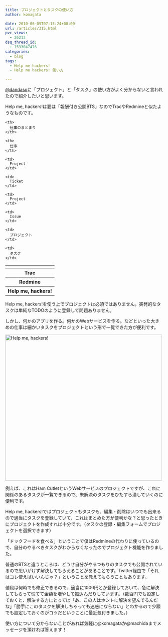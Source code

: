 ```yaml
---
title: プロジェクトとタスクの使い方
author: komagata

date: 2010-06-09T07:15:24+00:00
url: /articles/315.html
pvc_views:
  - 26213
dsq_thread_id:
  - 1533047476
categories:
  - blog
tags:
  - Help me hackers!
  - Help me hackers! 使い方

---
```

[@dandaso][1]に「プロジェクト」と「タスク」の使い方がよく分からないと言われたので紹介したいと思います。

Help me, hackers!は要は「報酬付き公開BTS」なのでTracやRedmineと似たようなものです。

<table class="matrix">
  <tr>
    <th>
    </th>
    
    <th>
      仕事のまとまり
    </th>
    
    <th>
      仕事
    </th>
  </tr>
  
  <tr>
    <th>
      Trac
    </th>
    
    <td>
      Project
    </td>
    
    <td>
      Ticket
    </td>
  </tr>
  
  <tr>
    <th>
      Redmine
    </th>
    
    <td>
      Project
    </td>
    
    <td>
      Issue
    </td>
  </tr>
  
  <tr>
    <th>
      Help me, hackers!
    </th>
    
    <td>
      プロジェクト
    </td>
    
    <td>
      タスク
    </td>
  </tr>
</table>

Help me, hackers!を使う上でプロジェクトは必須ではありません。突発的なタスクは単純なTODOのように登録して問題ありません。

しかし、何かのアプリを作る。何かのWebサービスを作る。などといった大きめの仕事は細かいタスクをプロジェクトという形で一覧できた方が便利です。

<p class="center">
  <a href="http://www.flickr.com/photos/komagata/4684738398/" title="Help me, hackers! by komagata, on Flickr"><img src="http://farm5.static.flickr.com/4014/4684738398_5c18a879b3.jpg" width="500" height="465" alt="Help me, hackers!" /></a>
</p>

例えば、これはHam CutletというWebサービスのプロジェクトですが、これに関係のあるタスクが一覧できるので、未解決のタスクをひたすら潰していくのに便利です。

Help me, hackers!ではプロジェクトもタスクも、編集・削除はいつでも出来るので適当にタスクを登録していて、これはまとめた方が便利かな？と思ったときにプロジェクトを作成すれば十分です。（タスクの登録・編集フォームでプロジェクトを選択できます）

「ドックフードを食べる」ということで僕はRedmineの代わりに使っているので、自分のやるべきタスクがわからなくなったのでプロジェクト機能を作りました。

普通のBTSと違うところは、どうせ自分がやるつもりのタスクでも公開されているので思いがけず解決してもらえることがあることです。Twitter経由で「それはコレ使えばいいんじゃ？」ということを教えてもらうこともあります。

値段は何時でも修正できるので、適当に1000円とか登録しておいて、急に解決してもらって慌てて金額を増やして振込んだりしています。（数百円でも設定しておくと、解決する方にとっては「あ、この人はホントに解決を望んでるんだな」「勝手にこのタスクを解決しちゃっても迷惑にならない」とわかるので少額でも設定しておくのがコツだということに最近気付きました。）

使い方について分からないことがあれば気軽に@komagataか@machidaまでメッセージを頂ければ答えます！

 [1]: http://twitter.com/dandaso